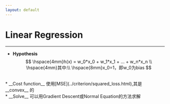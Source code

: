 ```yaml
---
layout: default
---
```


__Linear Regression__
==========
----    
* __Hypothesis__    
$$
\hspace{4mm}h(x) = w_0*x_0 + w_1*x_1 + ... + w_n*x_n  \\
\hspace{4mm}其中:\\
\hspace{8mm}x_0=1，即w_0为bias
$$    
<br />    
* __Cost function__    
使用[MSE](../criterion/squared_loss.html),其是 __convex__ 的    
<br />    
* __Solve__    
可以用Gradient Descent或Normal Equation的方法求解



